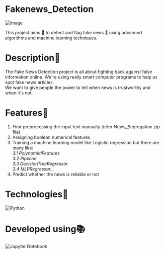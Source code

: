 # Fakenews_Detection
![image](https://github.com/Blade2Cruzor/Fakenews_Detection/assets/113835673/1427cf85-0606-472f-bbe8-27248dcf6857)

This project aims 🔎 to detect and flag fake news 🚩 using advanced algorithms and machine learning techniques.

# Description📝
The Fake News Detection project is all about fighting back against false information online. We're using really smart computer programs to help us spot fake news articles. <br/>
We want to give people the power to tell when news is trustworthy and when it's not.
# Features🎨
1. First preprocessing the input text manually (refer News_Segregation zip file)
2. Assigning boolean numerical features
3. Training a machine learning model like Logistic regression but there are many like:<br/>
 <I>3.1 PolynomialFeatures<br/>
 3.2 Pipeline<br/>
 3.3 DecisionTreeRegressor<br/>
 3.4 MLPRegressor...</I><br/>
4. Predict whether the news is reliable or not

# Technologies🧩
![Python](https://img.shields.io/badge/python-3670A0?style=for-the-badge&logo=python&logoColor=ffdd54)

# Developed using📚
![Jupyter Notebook](https://img.shields.io/badge/jupyter-%23FA0F00.svg?style=for-the-badge&logo=jupyter&logoColor=white)
